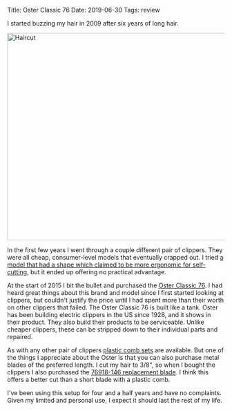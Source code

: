 Title: Oster Classic 76
Date: 2019-06-30
Tags: review

I started buzzing my hair in 2009 after six years of long hair.

<a href="https://www.flickr.com/photos/pigmonkey/3630096933/in/photolist-6wMcma-4nm4bb" title="Haircut"><img src="https://live.staticflickr.com/3632/3630096933_76878aeee1_o.jpg" width="640" height="480" alt="Haircut"></a>

In the first few years I went through a couple different pair of clippers. They were all cheap, consumer-level models that eventually crapped out. I tried [a model that had a shape which claimed to be more ergonomic for self-cutting](https://www.amazon.com/Wahl-Deluxe-Yourself-Haircut-Pieces/dp/B001GQ3GF8/), but it ended up offering no practical advantage.

At the start of 2015 I bit the bullet and purchased the [Oster Classic 76](https://www.amazon.com/OSTER-Classic-Universal-Clipper-76076010/dp/B00070E8LA/). I had heard great things about this brand and model since I first started looking at clippers, but couldn't justify the price until I had spent more than their worth on other clippers that failed. The Oster Classic 76 is built like a tank. Oster has been building electric clippers in the US since 1928, and it shows in their product. They also build their products to be serviceable. Unlike cheaper clippers, these can be stripped down to their individual parts and repaired.

As with any other pair of clippers [plastic comb sets](https://www.amazon.com/Oster-Professional-Specially-Designed-Clippers/dp/B001T0HHB0/) are available. But one of the things I appreciate about the Oster is that you can also purchase metal blades of the preferred length. I cut my hair to 3/8", so when I bought the clippers I also purchased the [76918-146 replacement blade](https://www.amazon.com/Oster-Professional-76918-146-Replacement-Power-Teq/dp/B00141JKH8/). I think this offers a better cut than a short blade with a plastic comb.

I've been using this setup for four and a half years and have no complaints. Given my limited and personal use, I expect it should last the rest of my life.
